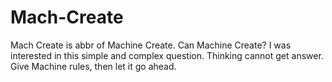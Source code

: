 # Mach-Create
Mach Create is abbr of Machine Create.
Can Machine Create? I was interested in this simple and complex question. Thinking cannot get answer. Give Machine rules, then let it go ahead.
